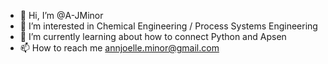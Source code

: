 - 👋 Hi, I’m @A-JMinor
- 👀 I’m interested in Chemical Engineering / Process Systems Engineering
- 🌱 I’m currently learning about how to connect Python and Apsen
- 📫 How to reach me annjoelle.minor@gmail.com

<!---
A-JMinor/A-JMinor is a ✨ special ✨ repository because its `README.md` (this file) appears on your GitHub profile.
You can click the Preview link to take a look at your changes.
--->
